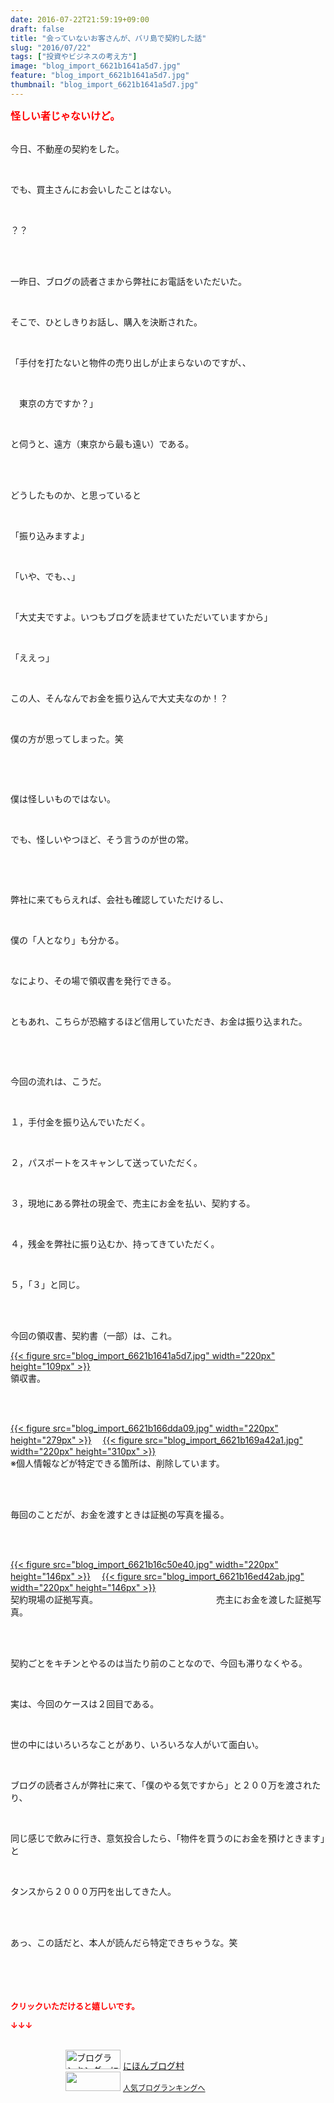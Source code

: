 ```yaml
---
date: 2016-07-22T21:59:19+09:00
draft: false
title: "会っていないお客さんが、バリ島で契約した話"
slug: "2016/07/22"
tags: ["投資やビジネスの考え方"]
image: "blog_import_6621b1641a5d7.jpg"
feature: "blog_import_6621b1641a5d7.jpg"
thumbnail: "blog_import_6621b1641a5d7.jpg"
---
```

<p><font color="#ff0000" size="3"><strong>怪しい者じゃないけど。</strong></font></p><p><br/>今日、不動産の契約をした。</p><br/><p>でも、買主さんにお会いしたことはない。</p><br/><p>？？</p><br/><br/><p>一昨日、ブログの読者さまから弊社にお電話をいただいた。</p><br/><p>そこで、ひとしきりお話し、購入を決断された。</p><br/><p>「手付を打たないと物件の売り出しが止まらないのですが、、</p><br/><p>　東京の方ですか？」</p><br/><p>と伺うと、遠方（東京から最も遠い）である。</p><br/><br/><p>どうしたものか、と思っていると</p><br/><p>「振り込みますよ」</p><br/><p>「いや、でも、、」</p><br/><p>「大丈夫ですよ。いつもブログを読ませていただいていますから」</p><br/><p>「ええっ」</p><br/><p>この人、そんなんでお金を振り込んで大丈夫なのか！？</p><br/><p>僕の方が思ってしまった。笑</p><p><br/></p><br/><p>僕は怪しいものではない。</p><br/><p>でも、怪しいやつほど、そう言うのが世の常。</p><p><br/></p><br/><p>弊社に来てもらえれば、会社も確認していただけるし、</p><br/><p>僕の「人となり」も分かる。</p><br/><p>なにより、その場で領収書を発行できる。</p><br/><p>ともあれ、こちらが恐縮するほど信用していただき、お金は振り込まれた。</p><p><br/></p><br/><p>今回の流れは、こうだ。</p><br/><p>１，手付金を振り込んでいただく。</p><br/><p>２，パスポートをスキャンして送っていただく。</p><br/><p>３，現地にある弊社の現金で、売主にお金を払い、契約する。</p><br/><p>４，残金を弊社に振り込むか、持ってきていただく。</p><br/><p>５，「３」と同じ。</p><br/><p><br/>今回の領収書、契約書（一部）は、これ。</p><p><a href="blog_import_6621b1654f2c7.jpg">{{< figure src="blog_import_6621b1641a5d7.jpg" width="220px" height="109px" >}}</a> <br/>領収書。</p><br/><p><br/><a href="blog_import_6621b16825d6a.jpg">{{< figure src="blog_import_6621b166dda09.jpg" width="220px" height="279px" >}}</a> 　<a href="blog_import_6621b16b07c76.jpg">{{< figure src="blog_import_6621b169a42a1.jpg" width="220px" height="310px" >}}</a> <br/>※個人情報などが特定できる箇所は、削除しています。</p><br/><p><br/>毎回のことだが、お金を渡すときは証拠の写真を撮る。</p><br/><p><br/><a href="blog_import_6621b16d85309.jpg">{{< figure src="blog_import_6621b16c50e40.jpg" width="220px" height="146px" >}}</a> 　<a href="blog_import_6621b1701c376.jpg">{{< figure src="blog_import_6621b16ed42ab.jpg" width="220px" height="146px" >}}</a> <br/>契約現場の証拠写真。　　　　　　　　　　　　　　売主にお金を渡した証拠写真。</p><br/><p><br/>契約ごとをキチンとやるのは当たり前のことなので、今回も滞りなくやる。</p><p><br/></p><p>実は、今回のケースは２回目である。</p><br/><p>世の中にはいろいろなことがあり、いろいろな人がいて面白い。</p><br/><p>ブログの読者さんが弊社に来て、「僕のやる気ですから」と２００万を渡されたり、</p><br/><p>同じ感じで飲みに行き、意気投合したら、「物件を買うのにお金を預けときます」と</p><br/><p>タンスから２０００万円を出してきた人。</p><br/><br/><p>あっ、この話だと、本人が読んだら特定できちゃうな。笑<br/><br/><br/><br/><br/></p><p><font color="#ff0000" size="2"><strong>クリックいただけると嬉しいです。<br/></strong></font></p><p><font color="#ff0000" size="2"><strong>↓↓↓</strong></font></p><p><br/><a href="ranking.html" target="_blank"><img border="0" alt="ブログランキング・にほんブログ村へ" src="data:image/svg+xml;charset=utf-8,%3Csvg%20xmlns%3D%22http%3A%2F%2Fwww.w3.org%2F2000%2Fsvg%22%20title%3D%22Placeholder%20for%20Images%22%20role%3D%22presentation%22%20viewBox%3D%220%200%2088%2031%22%20%2F%3E" width="88" height="31" data-src="https://img-proxy.blog-video.jp/images?url=http%3A%2F%2Fwww.blogmura.com%2Fimg%2Fwww88_31.gif" style="aspect-ratio: auto 88 / 31;"/><noscript><img border="0" alt="ブログランキング・にほんブログ村へ" src="https://img-proxy.blog-video.jp/images?url=http%3A%2F%2Fwww.blogmura.com%2Fimg%2Fwww88_31.gif" width="88" height="31"></noscript></a> <a href="ranking.html" target="_blank">にほんブログ村</a> <br/><a title="人気ブログランキングへ" href="link.php?1804582"><img border="0" src="data:image/svg+xml;charset=utf-8,%3Csvg%20xmlns%3D%22http%3A%2F%2Fwww.w3.org%2F2000%2Fsvg%22%20title%3D%22Placeholder%20for%20Images%22%20role%3D%22presentation%22%20viewBox%3D%220%200%2088%2031%22%20%2F%3E" width="88" height="31" data-src="https://blog.with2.net/img/banner/banner_22.gif" style="aspect-ratio: auto 88 / 31;"/><noscript><img border="0" src="https://blog.with2.net/img/banner/banner_22.gif" width="88" height="31"></noscript></a> <a style="FONT-SIZE: 12px" href="link.php?1804582">人気ブログランキングへ</a> </p>

